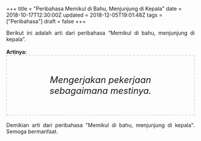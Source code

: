 +++
title = "Peribahasa Memikul di Bahu, Menjunjung di Kepala"
date = 2018-10-17T12:30:00Z
updated = 2018-12-05T19:01:48Z
tags = ["Peribahasa"]
draft = false
+++

<div dir="ltr" style="text-align: left;" trbidi="on"><div style="text-align: justify;">Berikut ini adalah arti dari peribahasa “Memikul di bahu, menjunjung di kepala”.</div><br /><div style="text-align: justify;"><b>Artinya:</b></div><div style="border: 2px dashed #ddd; font-size: 24px; height: auto; margin: 0 auto; padding: 50px; text-align: center; width: auto;"><i>Mengerjakan pekerjaan sebagaimana mestinya.</i></div><div style="text-align: justify;"><br /></div><div style="text-align: justify;">Demikian arti dari peribahasa "Memikul di bahu, menjunjung di kepala". Semoga bermanfaat.</div></div>
